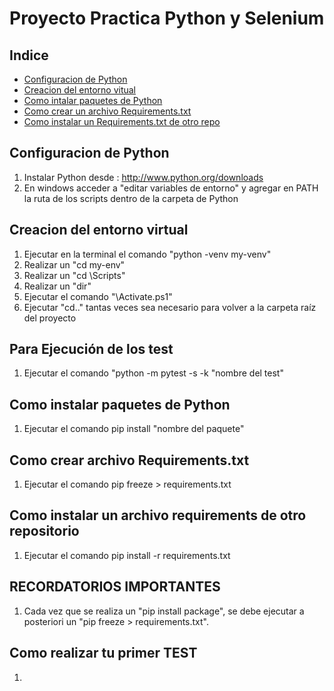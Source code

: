 # Proyecto Practica Python y Selenium

## Indice

- [Configuracion de Python](#Configuracion-de-Python)
- [Creacion del entorno vitual](#creacion-del-entorno-virtual)
- [Como intalar paquetes de Python](#como-instalar-paquetes-de-python)
- [Como crear un archivo Requirements.txt](#como-crear-archivo-requirementstxt)
- [Como instalar un Requirements.txt de otro repo](#como-instalar-un-archivo-requirements-de-otro-repositorio)

## Configuracion de Python

1. Instalar Python desde : http://www.python.org/downloads
2. En windows acceder a "editar variables de entorno" y agregar en PATH la ruta de los scripts dentro de la carpeta de Python

## Creacion del entorno virtual

1. Ejecutar en la terminal el comando "python -venv my-venv"
2. Realizar un "cd my-env"
3. Realizar un "cd \Scripts"
4. Realizar un "dir"
5. Ejecutar el comando "\Activate.ps1"
6. Ejecutar "cd.." tantas veces sea necesario para volver a la carpeta raíz del proyecto

## Para Ejecución de los test

1. Ejecutar el comando "python -m pytest -s -k "nombre del test"

## Como instalar paquetes de Python

1. Ejecutar el comando pip install "nombre del paquete"

## Como crear archivo Requirements.txt

1. Ejecutar el comando pip freeze > requirements.txt

## Como instalar un archivo requirements de otro repositorio

1. Ejecutar el comando pip install -r requirements.txt

## RECORDATORIOS IMPORTANTES

1. Cada vez que se realiza un "pip install package", se debe ejecutar a posteriori un "pip freeze > requirements.txt".

## Como realizar tu primer TEST

1.
